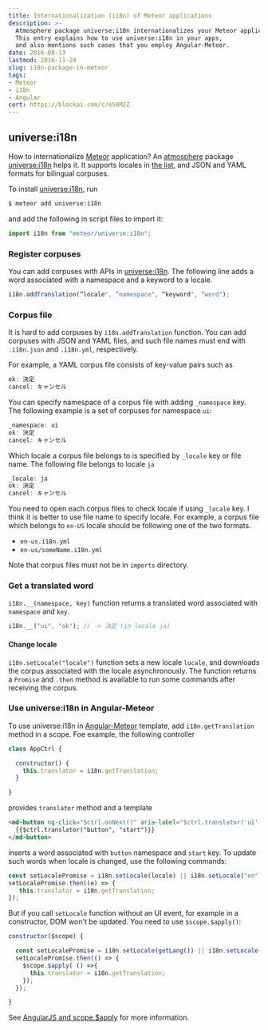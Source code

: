 ```yaml
---
title: Internationalization (i18n) of Meteor applications
description: >-
  Atmosphere package universe:i18n internationalizes your Meteor applications.
  This entry explains how to use universe:i18n in your apps,
  and also mentions such cases that you employ Angular-Meteor.
date: 2016-08-13
lastmod: 2016-11-24
slug: i18n-package-in-meteor
tags:
- Meteor
- i18n
- Angular
cert: https://blockai.com/c/e58M2Z
---
```


## universe:i18n
How to internationalize [Meteor](https://www.meteor.com/) application?
An [atmosphere](https://atmospherejs.com) package [universe:i18n](https://atmospherejs.com/universe/i18n) helps it.
It supports locales in [the list](https://github.com/vazco/meteor-universe-i18n/blob/master/lib/locales.js),
and JSON and YAML formats for bilingual corpuses.

To install [universe:i18n](https://atmospherejs.com/universe/i18n), run

```sh
$ meteor add universe:i18n
```

and add the following in script files to import it:

```js
import i18n from "meteor/universe:i18n";
```

### Register corpuses
You can add corpuses with APIs in [universe:i18n](https://atmospherejs.com/universe/i18n).
The following line adds a word associated with a namespace and a keyword to a locale.

```js
i18n.addTranslation(“locale", “namespace", “keyword", “word");
```

### Corpus file
It is hard to add corpuses by `i18n.addTranslation` function.
You can add corpuses with JSON and YAML files,
and such file names must end with `.i18n.json` and `.i18n.yml`, respectively.

For example, a YAML corpus file consists of key-value pairs such as

```js
ok: 決定
cancel: キャンセル
```

You can specify namespace of a corpus file with adding `_namespace` key.
The following example is a set of corpuses for namespace `ui`:

```js
_namespace: ui
ok: 決定
cancel: キャンセル
```

Which locale a corpus file belongs to is specified by `_locale` key or file name.
The following file belongs to locale `ja`

```js
_locale: ja
ok: 決定
cancel: キャンセル
```

You need to open each corpus files to check locale if using `_locale` key.
I think it is better to use file name to specify locale.
For example, a corpus file which belongs to `en-US` locale should be following
one of the two formats.  

- `en-us.i18n.yml`
- `en-us/someName.i18n.yml`

Note that corpus files must not be in `imports` directory.


### Get a translated word
`i18n.__(namespace, key)` function returns a translated word associated with `namespace` and `key`.

```js
i18n.__("ui", "ok"); // -> 決定 (in locale ja)
```

#### Change locale
`i18n.setLocale("locale")` function sets a new locale `locale`,
and downloads the corpus associated with the locale asynchronously.
The function returns a `Promise` and `.then` method is available to run some commands after receiving the corpus.


### Use universe:i18n in Angular-Meteor
To use universe:i18n in [Angular-Meteor](http://www.angular-meteor.com/) template,
add `i18n.getTranslation` method in a scope.
Foe example, the following controller

```js
class AppCtrl {

  constructor() {
    this.translator = i18n.getTranslation;
  }

}
```

provides `translator` method and a template

```html
<md-button ng-click="$ctrl.onNext()" aria-label="$ctrl.translator('ui', 'ok')">
  {{$ctrl.translator("button", "start")}}
</md-button>
```

inserts a word associated with `button` namespace and `start` key.
To update such words when locale is changed, use the following commands:

```js
const setLocalePromise = i18n.setLocale(locale) || i18n.setLocale("en");
setLocalePromise.then((e) => {
   this.translator = i18n.getTranslation;
});
```

But if you call `setLocale` function without an UI event, for example in a constructor, DOM won't be updated.
You need to use `$scope.$apply()`:

```js
constructor($scope) {

  const setLocalePromise = i18n.setLocale(getLang()) || i18n.setLocale("en");
  setLocalePromise.then(() => {
    $scope.$apply( () =>{
      this.translator = i18n.getTranslation;
    });
  });

}
```

See [AngularJS and scope.$apply](http://jimhoskins.com/2012/12/17/angularjs-and-apply.html) for more information.
